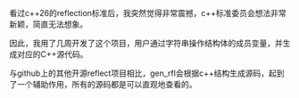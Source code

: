
看过c++26的reflection标准后，我突然觉得非常震撼，c++标准委员会想法非常新颖，简直无法想象。

因此，我用了几周开发了这个项目，用户通过字符串操作结构体的成员变量，并生成对应的C++源代码。

与github上的其他开源reflect项目相比，gen_rfl会根据c++结构生成源码，起到了一个辅助作用，所有的源码都是可以直观地查看的。

